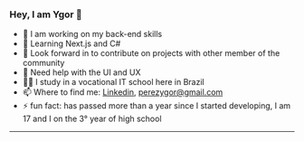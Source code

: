 ### Hey, I am Ygor 👋

- 🔭 I am working on my back-end skills
- 🌱 Learning Next.js and C#
- 👯 Look forward in to contribute on projects with other member of the community
- 🤔 Need help with the UI and UX
- 👨‍🎓 I study in a vocational IT school here in Brazil
- 📫 Where to find me: [Linkedin](https://www.linkedin.com/in/ygor-perez-de-oliveira/), perezygor@gmail.com
- ⚡ fun fact: has passed more than a year since I started developing, I am 17 and I on the 3° year of high school
---
 
